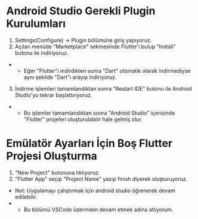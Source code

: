 # Android Studio Gerekli Plugin Kurulumları

1. Settings(Configure) -> Plugin bölümüne giriş yapıyoruz.
2. Açılan menüde "Marketplace" sekmesinde Flutter'i bulup "Install" butonu ile indiriyoruz.
- - Eğer "Flutter"i indirdikten sonra "Dart" otomatik olarak indirmediyse aynı şekilde "Dart"ı arayıp indiriyoruz.
3. İndirme işlemleri tamamlandıktan sonra "Restart IDE" butonu ile Android Studio'yu tekrar başlattırıyoruz.
- - Bu işlemler tamamlandıktan sonra "Android Studio" içerisinde "Flutter" projeleri oluşturulabilir hale gelmiş olur.

# Emülatör Ayarları İçin Boş Flutter Projesi Oluşturma

1. "New Project" butonuna tıklıyoruz.
2. "Flutter App" seçip "Project Name" yazıp finish diyerek oluşturuyoruz.

- Not: Uygulamayı çalıştırmak için android studio öğrenerek devam edilebilir.
- - Bu bölümü VSCode üzerinden devam etmek adına atlıyorum.